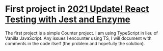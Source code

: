 # First project in [2021 Update! React Testing with Jest and Enzyme](https://www.udemy.com/course-dashboard-redirect/?course_id=1719174)

The first project is a simple Counter project. I am using TypeScript in lieu of Vanilla JavaScript. Any issues I encounter using TS, I will document with comments in the code itself (the problem and hopefully the solution).